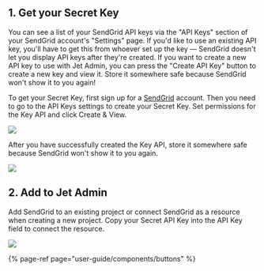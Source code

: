 [comment]: # ($page_title=SendGrid)
[comment]: # ($page_description=Connecting SendGrid to Jet Admin.)

## 1. Get your Secret Key

You can see a list of your SendGrid API keys via the "API Keys" section of your SendGrid account's "Settings" page. If you'd like to use an existing API key, you'll have to get this from whoever set up the key — SendGrid doesn't let you display API keys after they're created. If you want to create a new API key to use with Jet Admin, you can press the "Create API Key" button to create a new key and view it. Store it somewhere safe because SendGrid won't show it to you again!

To get your Secret Key, first sign up for a [SendGrid](https://sendgrid.com/) account. Then you need to go to the API Keys settings to create your Secret Key. Set permissions for the Key API and click Create & View.

![](https://gblobscdn.gitbook.com/assets%2F-LQ08RFAKZvFADEiXKFy%2F-MAx4hFiMIV_qZTgmMw8%2F-MAx92I6lhprHt30UHtB%2FGIF.gif?alt=media&token=ba55dc2c-2e47-4d9b-89e3-48ea6ad3ed8c)

After you have successfully created the Key API, store it somewhere safe because SendGrid won't show it to you again.

![](https://gblobscdn.gitbook.com/assets%2F-LQ08RFAKZvFADEiXKFy%2F-MAx4hFiMIV_qZTgmMw8%2F-MAx9hnmBIAVLqnku3cZ%2Fimage.png?alt=media&token=eddcc375-36de-4e6e-a0e8-4940ae74f3e8)

## 2. Add to Jet Admin

Add SendGrid to an existing project or connect SendGrid as a resource when creating a new project. Copy your Secret API Key into the API  Key field to connect the resource.

![](https://gblobscdn.gitbook.com/assets%2F-LQ08RFAKZvFADEiXKFy%2F-MjdCLE41J86itvQY858%2F-MjdEASuqiKeCTiB2fan%2Fimage.png?alt=media&token=6f8552c5-043d-4a0d-8109-6ef2b17b2422)

{% page-ref page="user-guide/components/buttons" %}

